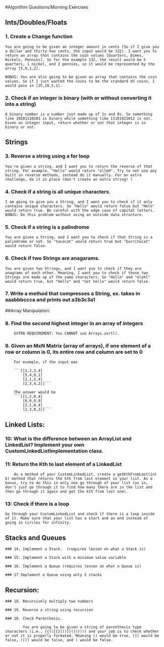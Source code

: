 #Algorithm Questions/Morning Exercises

## Ints/Doubles/Floats

### 1. Create a Change function

	You are going to be given an integer amount in cents (So if I give you a dollar and thirty-two cents, the input would be 132). I want you to return an array that contains the coin values [Quarters, Dimes, Nickels, Pennies]. So for the example 132, the result would be 5 quarters, 1 nickel, and 2 pennies, so it would be represented by the array [5,0,1,2]. 
	
	BONUS: You are also going to be given an array that contains the coin values. So if I just wanted the coins to be the standard US coins, I would pass in [25,10,5,1].  

### 2. Check if an integer is binary (with or without converting it into a string)

	A binary number is a number just made up of 1s and 0s. So something like 10101110101 is binary while something like 11101021012 is not. Given an integer input, return whether or not that integer is in binary or not. 


## Strings

### 3. Reverse a string using a for loop

	You're given a string, and I want you to return the reverse of that string. For example, "Hello" would return "olleH". Try to not use any built in reverse methods, instead do it manually. For an extra challenge, do it in place (don't create an extra string! )

### 4. Check if a string is all unique characters.
	
	I am going to give you a String, and I want you to check if it only contains unique characters. So "Hello" would return false but "Helo" would return true. Be careful with the edge case of capital letters. BONUS: Do this problem without using an outside data structure. 


### 5. Check if a string is a palindrome

	You are given a String, and I want you to check if that String is a palindrome or not. So "tacocat" would return true but "burritocat" would return false. 

### 6. Check if two Strings are anagarams. 

	You are given two Strings, and I want you to check if they are anagrams of each other. Meaning, I want you to check if those two Strings are made up of the same characters. So "Hello" and "elohl" would return true, but "Hello" and "not hello" would return false.  


### 7. Write a method that compresses a String, ex. takes in aaabbbccca and prints out a3b3c3a1

##Array Manipulation:


### 8. Find the second highest integer in an array of integers

		EXTRA REQUIREMENT: You CANNOT use Arrays.sort(). 

### 9. Given an MxN Matrix (array of arrays), if one element of a row or column is 0, its entire row and column are set to 0

		For example, if the input was

		```[[1,2,3,4]
			[5,4,0,1]
			[2,1,2,4]
			[2,3,4,2]]```

		The answer would be 
		```[[1,2,0,4]
			[0,0,0,0]
			[2,1,0,4]
			[2,3,0,2]]```

## Linked Lists: 

### 10: What is the difference between an ArrayList and LinkedList? Implement your own CustomLinkedListImplementation class. 

### 11: Return the Kth to last element of a LinkedList

		As a method of your CustomLinkedList, create a getKthFromLast(int k) method that returns the kth from last element in your list. As a bonus, try to do this in only one go through of your list (as in, don't just go through it to find how many there are in the list and then go through it again and get the kth from last one). 

### 13: Check if there is a loop

	Go through your CustomLinkedList and check if there is a loop inside of it. Make sure that your list has a start and an end instead of going in circles for infinity. 



## Stacks and Queues
	
	### 14, Implement a Stack.  (requires lesson on what a Stack is)

	### 15. Implement a Stack with a minimum value variable

	### 16. Implement a Queue (requires lesson on what a Queue is)

	### 17 Implement a Queue using only 2 stacks 
	

## Recursion: 

	### 18. Recursively multiply two numbers

	### 19. Reverse a string using recursion

	### 20. Check Parenthesis. 

			You are going to be given a string of parenthesis type characters (i.e., {{(([{}]))}}({)}))) and your job is to check whether or not it is properly formated. Meaning () would be true, (]) would be false, ([)] would be false, and ( would be false. 

		

